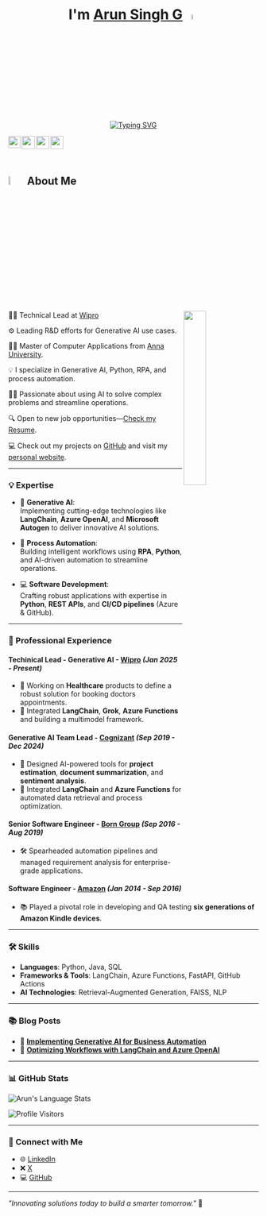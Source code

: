 <h1 align="center"> I'm <a href="https://www.linkedin.com/in/glarunsingh/" target="_blank">Arun Singh G</a> <img src="https://media.giphy.com/media/hvRJCLFzcasrR4ia7z/giphy.gif" width="5%"></h1>
<p align="center">
  <a href="https://git.io/typing-svg" target="_blank"><img src="https://readme-typing-svg.demolab.com?font=Open+Sans&weight=500&size=30&pause=1000&color=000000&center=true&vCenter=true&random=false&width=435&lines=I'm+a+Generative+AI+Expert;Tech+Leader;Python+programmer;RPA+Developer;Investor" alt="Typing SVG" /></a>
</p>

<p align="center">
  <a href="https://www.linkedin.com/in/glarunsingh/" target="_blank" style="margin-right: 25px;">
    <img align="left" width="24px" src="https://cdn.simpleicons.org/linkedin" />
  </a>&nbsp;&nbsp;&nbsp;&nbsp;
  <a href="mailto:gl.arunsingh@gmail.com" target="_blank" style="margin-right: 25px;">
    <img align="left" width="26px" src="https://cdn.simpleicons.org/gmail" />
  </a>&nbsp;&nbsp;&nbsp;&nbsp;
  <a href="https://glarunsingh.github.io/" target="_blank" style="margin-right: 25px;">
    <img align="left" width="26px" src="https://cdn.simpleicons.org/google" />
  </a>&nbsp;&nbsp;&nbsp;&nbsp;
  <a href="https://medium.com/@glarunsingh" target="_blank" style="margin-right: 25px;">
    <img align="left" width="26px" src="https://cdn.simpleicons.org/medium/777777" />
  </a>
</p>
<br />

## <img src="https://i.pinimg.com/originals/3f/7e/4e/3f7e4eff7c96e9fe4b8b4b1ff3f7bdb5.gif" width="6.5%"> About Me

<img align="right" src="https://github.com/glarunsingh/glarunsingh/blob/main/content/about.gif?raw=true" width="30%">

👨‍💻  Technical Lead at [Wipro](https://www.wipro.com)

⚙️ Leading R&D efforts for Generative AI use cases.

👨‍🎓 Master of Computer Applications from [Anna University](https://www.annauniv.edu/).

💡 I specialize in Generative AI, Python, RPA, and process automation.

✍🏻 Passionate about using AI to solve complex problems and streamline operations.

🔍 Open to new job opportunities—[Check my Resume]([https://glarunsingh.vercel.app](https://drive.google.com/file/d/1LiHmonYeWYrzgq5YvhjMtc74hJarTRNh/view?usp=sharing)).

💻 Check out my projects on [GitHub](https://github.com/glarunsingh) and visit my [personal website](https://glarunsingh.github.io).

---  

### **💡 Expertise**  

- 🧠 **Generative AI**:  
  Implementing cutting-edge technologies like **LangChain**, **Azure OpenAI**, and **Microsoft Autogen** to deliver innovative AI solutions.  

- 🤖 **Process Automation**:  
  Building intelligent workflows using **RPA**, **Python**, and AI-driven automation to streamline operations.  

- 💻 **Software Development**:  
  Crafting robust applications with expertise in **Python**, **REST APIs**, and **CI/CD pipelines** (Azure & GitHub).  

---

### **🙌 Professional Experience**  

#### **Techinical Lead - Generative AI** - [Wipro](https://www.wipro.com/) *(Jan 2025 - Present)*  
- 🚀 Working on **Healthcare** products to define a robust solution for booking doctors appointments.  
- 🔗 Integrated **LangChain**, **Grok**, **Azure Functions** and building a multimodel framework. 

#### **Generative AI Team Lead** - [Cognizant](https://www.cognizant.com/in/en) *(Sep 2019 - Dec 2024)*  
- 🚀 Designed AI-powered tools for **project estimation**, **document summarization**, and **sentiment analysis**.  
- 🔗 Integrated **LangChain** and **Azure Functions** for automated data retrieval and process optimization.  

#### **Senior Software Engineer** - [Born Group](https://www.borngroup.com/) *(Sep 2016 - Aug 2019)*  
- 🛠️ Spearheaded automation pipelines and managed requirement analysis for enterprise-grade applications.  

#### **Software Engineer** - [Amazon](https://www.amazon.com/) *(Jan 2014 - Sep 2016)*  
- 📚 Played a pivotal role in developing and QA testing **six generations of Amazon Kindle devices**.  

---

### **🛠️ Skills**  

- **Languages**: Python, Java, SQL  
- **Frameworks & Tools**: LangChain, Azure Functions, FastAPI, GitHub Actions  
- **AI Technologies**: Retrieval-Augmented Generation, FAISS, NLP  

---

### **📚 Blog Posts**  

- 📘 [**Implementing Generative AI for Business Automation**](https://medium.com/@glarunsingh)  
- 📝 [**Optimizing Workflows with LangChain and Azure OpenAI**](https://medium.com/@glarunsingh)  

---

### **📊 GitHub Stats**  

![Arun's Language Stats](https://github-readme-stats-eight-theta.vercel.app/api/top-langs/?username=glarunsingh&layout=compact&langs_count=8&hide_border=true&theme=radical)  

![Profile Visitors](https://visitor-badge.laobi.icu/badge?page_id=glarunsingh.glarunsingh)  

---

### **💬 Connect with Me**  

- 🌐 [LinkedIn](https://www.linkedin.com/in/glarunsingh/)  
- ❌ [X](https://x.com/arunsinghg)  
- 💻 [GitHub](https://github.com/glarunsingh)

---

_"Innovating solutions today to build a smarter tomorrow."_ 🌟
